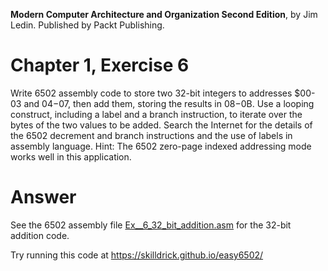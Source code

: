 __Modern Computer Architecture and Organization Second Edition__, by Jim Ledin. Published by Packt Publishing.
# Chapter 1, Exercise 6

Write 6502 assembly code to store two 32-bit integers to addresses $00-03 and $04-$07, then add them, storing the results in $08-$0B. Use a looping construct, including a label and a branch instruction, to iterate over the bytes of the two values to be added. Search the Internet for the details of the 6502 decrement and branch instructions and the use of labels in assembly language. Hint: The 6502 zero-page indexed addressing mode works well in this application.

# Answer
See the 6502 assembly file [Ex__6_32_bit_addition.asm](src/Ex__6_32_bit_addition.asm) for the 32-bit addition code.

Try running this code at https://skilldrick.github.io/easy6502/
